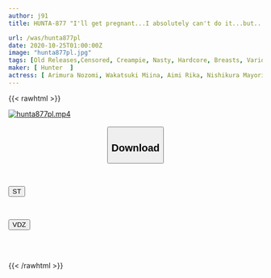 ```yaml
---
author: j91
title: HUNTA-877 "I'll get pregnant...I absolutely can't do it...but..." Continuous creampie with guaranteed pregnancy over and over again on dangerous days with someone you shouldn't do!

url: /was/hunta877pl
date: 2020-10-25T01:00:00Z
image: "hunta877pl.jpg"
tags: [Old Releases,Censored, Creampie, Nasty, Hardcore, Breasts, Various Professions, Back	]
maker: [ Hunter  ]
actress: [ Arimura Nozomi, Wakatsuki Miina, Aimi Rika, Nishikura Mayori, Kuriyama Ema]
---
```



{{< rawhtml >}}

<div class="video" data-videoid="ldOQAzgjdvczMY">
    <a href="javascript:;">
        <img src="/was/hunta877pl/hunta877pl.jpg" width="WIDTH" height="HEIGHT" alt="hunta877pl.mp4" loading="lazy">
    </a>
</div>

<script type="text/javascript" src="https://j91.asia/asset/on-demand-st.js"></script>

<br>
  <link rel="stylesheet" href="https://j91.asia/asset/bs5.css">
  
  <center>
  <button class="btn btn-primary" type="button" data-bs-toggle="collapse" data-bs-target=".multi-collapse" aria-expanded="false" aria-controls="multiCollapseExample1 multiCollapseExample2"><h2>Download</h2></button></center>
</p>
<div class="row">
  <div class="col">
    <div class="collapse multi-collapse" id="multiCollapseExample1">
      <div class="card card-body">
	      	      <br>
<div class="buttons">  
<p><a href="https://streamtape.to/v/ldOQAzgjdvczMY" target="_blank"><button class="btn-hover color-3"><i class="fa fa-download"></i> ST</button></a></p></div>
    </div>
  </div>
</div>
  <div class="col">
    <div class="collapse multi-collapse" id="multiCollapseExample2">
      <div class="card card-body">
	      <br>
<div class="buttons">
<p><a href="https://vidoza.net/ryyodwsqbj2c" target="_blank"><button class="btn-hover color-8"><i class="fa fa-download"></i> VDZ</button></a></p></div>
<br><br>
      </div>
    </div>
  </div>
</div>

{{< /rawhtml >}}